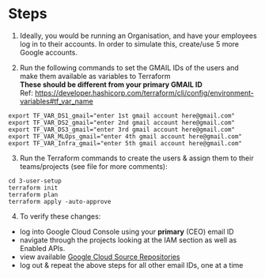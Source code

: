 # Steps

1. Ideally, you would be running an Organisation, and have your employees log in to their accounts. In order to simulate this, create/use 5 more Google accounts.

2. Run the following commands to set the GMAIL IDs of the users and make them available as variables to Terraform  
**These should be different from your primary GMAIL ID**  
Ref: https://developer.hashicorp.com/terraform/cli/config/environment-variables#tf_var_name
```
export TF_VAR_DS1_gmail="enter 1st gmail account here@gmail.com"
export TF_VAR_DS2_gmail="enter 2nd gmail account here@gmail.com"
export TF_VAR_DS3_gmail="enter 3rd gmail account here@gmail.com"
export TF_VAR_MLOps_gmail="enter 4th gmail account here@gmail.com"
export TF_VAR_Infra_gmail="enter 5th gmail account here@gmail.com"
```

3. Run the Terraform commands to create the users & assign them to their teams/projects (see file for more comments):
```
cd 3-user-setup
terraform init
terraform plan
terraform apply -auto-approve
```

4. To verify these changes:
- log into Google Cloud Console using your **primary** (CEO) email ID
- navigate through the projects looking at the IAM section as well as Enabled APIs. 
- view available [Google Cloud Source Repositories](https://source.cloud.google.com/)
- log out & repeat the above steps for all other email IDs, one at a time
